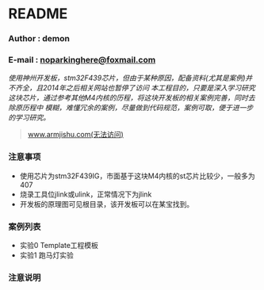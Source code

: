 README
===========================

### Author : demon
### E-mail : noparkinghere@foxmail.com


*使用神州开发板，stm32F439芯片，但由于某种原因，配备资料(尤其是案例)并不齐全，且2014年之后相关网站也暂停了访问
本工程目的，只要是深入学习研究这块芯片，通过参考其他M4内核的历程，将这块开发板的相关案例完善，同时去除原历程中
模糊，难懂冗余的案例，尽量做到代码规范，案例可取，便于进一步的学习研究。*


> www.armjishu.com(无法访问)


### 注意事项

- 使用芯片为stm32F439IG，市面基于这块M4内核的st芯片比较少，一般多为407
- 烧录工具位jlink或ulink，正常情况下为jlink
- 开发板的原理图可见根目录，该开发板可以在某宝找到。

### 案例列表


- 实验0 Template工程模板
- 实验1 跑马灯实验



### 注意说明
